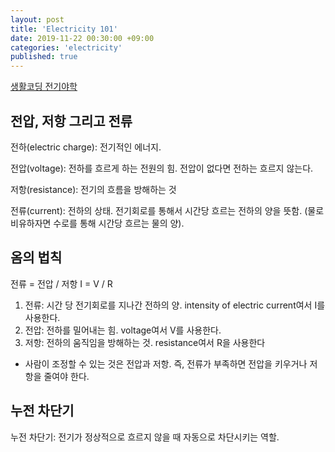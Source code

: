 ```yaml
---
layout: post
title: 'Electricity 101'
date: 2019-11-22 00:30:00 +09:00
categories: 'electricity'
published: true
---
```


[생활코딩 전기야학](https://opentutorials.org/module/4391)

## 전압, 저항 그리고 전류

전하(electric charge): 전기적인 에너지.

전압(voltage): 전하를 흐르게 하는 전원의 힘. 전압이 없다면 전하는 흐르지 않는다.

저항(resistance): 전기의 흐름을 방해하는 것

전류(current): 전하의 상태. 전기회로를 통해서 시간당 흐르는 전하의 양을 뜻함. (물로 비유하자면 수로를 통해 시간당 흐르는 물의 양).

## 옴의 법칙

전류 = 전압 / 저항
I = V / R

1. 전류: 시간 당 전기회로를 지나간 전하의 양. intensity of electric current여서 I를 사용한다.
2. 전압: 전하를 밀어내는 힘. voltage여서 V를 사용한다.
3. 저항: 전하의 움직임을 방해하는 것. resistance여서 R을 사용한다

- 사람이 조정할 수 있는 것은 전압과 저항. 즉, 전류가 부족하면 전압을 키우거나 저항을 줄여야 한다.

## 누전 차단기

누전 차단기: 전기가 정상적으로 흐르지 않을 때 자동으로 차단시키는 역할.
